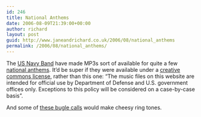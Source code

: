 ```yaml
---
id: 246
title: National Anthems
date: 2006-08-09T21:39:00+00:00
author: richard
layout: post
guid: http://www.janeandrichard.co.uk/2006/08/national_anthems
permalink: /2006/08/national_anthems/
---
```

The [US Navy Band](http://en.wikipedia.org/wiki/U.S._Navy_Band) have made MP3s sort of available for quite a few [national anthems](http://www.navyband.navy.mil/anthems/all_countries.htm). It&#8217;d be super if they were available under a [creative commons license](http://creativecommons.org/), rather than this one: &#8220;The music files on this website are intended for official use by Department of Defense and U.S. government offices only. Exceptions to this policy will be considered on a case-by-case basis&#8221;. 

And some of [these bugle calls](http://www.navyband.navy.mil/anthems/bugle_calls.htm) would make cheesy ring tones.